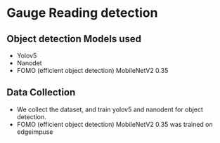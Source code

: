 # Gauge Reading detection 

## Object detection Models used

- Yolov5
- Nanodet
- FOMO (efficient object detection) MobileNetV2 0.35 

## Data Collection 

- We collect the dataset, and train yolov5 and nanodent for object detection. 
- FOMO (efficient object detection) MobileNetV2 0.35 was trained on edgeimpuse 
